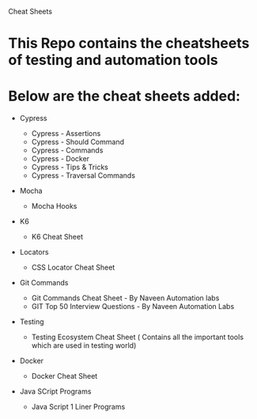   Cheat Sheets 

# This Repo contains the cheatsheets of testing and automation tools 


# Below are the cheat sheets added:

* Cypress

  * Cypress - Assertions
  * Cypress - Should Command
  * Cypress - Commands
  * Cypress - Docker
  * Cypress - Tips & Tricks
  * Cypress - Traversal Commands

 * Mocha
   * Mocha Hooks
  
 * K6
   * K6 Cheat Sheet
  
* Locators
  * CSS Locator Cheat Sheet

* Git Commands
  * Git Commands Cheat Sheet - By Naveen Automation labs
  * GIT Top 50 Interview Questions - By Naveen Automation Labs
 
* Testing
  * Testing Ecosystem Cheat Sheet ( Contains all the important tools which are used in testing world)
 
* Docker
  * Docker Cheat Sheet
 
* Java SCript Programs
  * Java Script 1 Liner Programs
